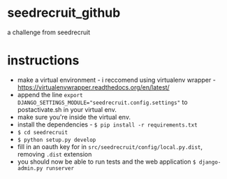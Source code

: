 seedrecruit_github
===

a challenge from seedrecruit

instructions
===

* make a virtual environment - i reccomend using virtualenv wrapper - https://virtualenvwrapper.readthedocs.org/en/latest/
* append the line `export DJANGO_SETTINGS_MODULE="seedrecruit.config.settings"` to postactivate.sh in your virtual env.
* make sure you're inside the virtual env.
* install the dependencies - `$ pip install -r requirements.txt`
* `$ cd seedrecruit`
* `$ python setup.py develop`
* fill in an oauth key for in `src/seedrecruit/config/local.py.dist`, removing `.dist` extension
* you should now be able to run tests and the web application `$ django-admin.py runserver`
